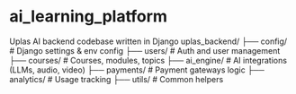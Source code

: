 # ai_learning_platform
Uplas AI backend codebase written in Django
uplas_backend/
├── config/               # Django settings & env config
├── users/                # Auth and user management
├── courses/              # Courses, modules, topics
├── ai_engine/            # AI integrations (LLMs, audio, video)
├── payments/             # Payment gateways logic
├── analytics/            # Usage tracking
├── utils/                # Common helpers
